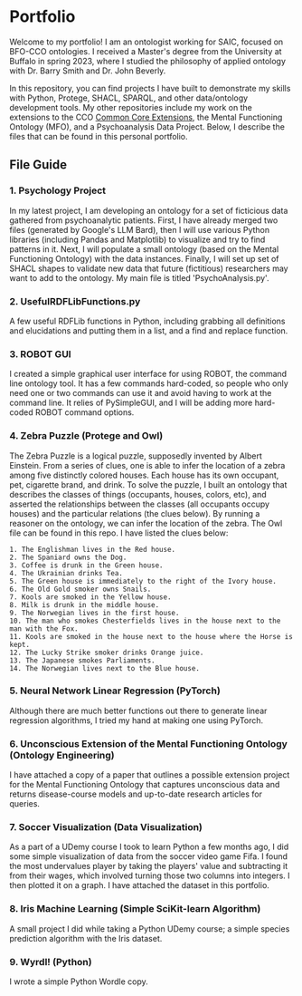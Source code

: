 # Portfolio

Welcome to my portfolio! I am an ontologist working for SAIC, focused on BFO-CCO ontologies. I received a Master's degree from the University at Buffalo in spring 2023, where I studied the philosophy of applied ontology with Dr. Barry Smith and Dr. John Beverly.

In this repository, you can find projects I have built to demonstrate my skills with Python, Protege, SHACL, SPARQL, and other data/ontology development tools. My other repositories include my work on the extensions to the CCO [Common Core Extensions](https://github.com/cameronmore/CCOExtensions), the Mental Functioning Ontology (MFO), and a Psychoanalysis Data Project. Below, I describe the files that can be found in this personal portfolio.

## File Guide

### 1. Psychology Project

In my latest project, I am developing an ontology for a set of ficticious data gathered from psychoanalytic patients. First, I have already merged two files (generated by Google's LLM Bard), then I will use various Python libraries (including Pandas and Matplotlib) to visualize and try to find patterns in it. Next, I will populate a small ontology (based on the Mental Functioning Ontology) with the data instances. Finally, I will set up set of SHACL shapes to validate new data that future (fictitious) researchers may want to add to the ontology. My main file is titled 'PsychoAnalysis.py'.

### 2. UsefulRDFLibFunctions.py

A few useful RDFLib functions in Python, including grabbing all definitions and elucidations and putting them in a list, and a find and replace function.

### 3. ROBOT GUI

I created a simple graphical user interface for using ROBOT, the command line ontology tool. It has a few commands hard-coded, so people who only need one or two commands can use it and avoid having to work at the command line. It relies of PySimpleGUI, and I will be adding more hard-coded ROBOT command options.

### 4. Zebra Puzzle (Protege and Owl)

The Zebra Puzzle is a logical puzzle, supposedly invented by Albert Einstein. From a series of clues, one is able to infer the location of a zebra among five distinctly colored houses. Each house has its own occupant, pet, cigarette brand, and drink. To solve the puzzle, I built an ontology that describes the classes of things (occupants, houses, colors, etc), and asserted the relationships between the classes (all occupants occupy houses) and the particular relations (the clues below). By running a reasoner on the ontology, we can infer the location of the zebra. The Owl file can be found in this repo. I have listed the clues below:

```
1. The Englishman lives in the Red house.
2. The Spaniard owns the Dog.
3. Coffee is drunk in the Green house.
4. The Ukrainian drinks Tea.
5. The Green house is immediately to the right of the Ivory house.
6. The Old Gold smoker owns Snails.
7. Kools are smoked in the Yellow house.
8. Milk is drunk in the middle house.
9. The Norwegian lives in the first house.
10. The man who smokes Chesterfields lives in the house next to the man with the Fox.
11. Kools are smoked in the house next to the house where the Horse is kept.
12. The Lucky Strike smoker drinks Orange juice.
13. The Japanese smokes Parliaments.
14. The Norwegian lives next to the Blue house.
```

### 5. Neural Network Linear Regression (PyTorch)

Although there are much better functions out there to generate linear regression algorithms, I tried my hand at making one using PyTorch.

### 6. Unconscious Extension of the Mental Functioning Ontology (Ontology Engineering)

I have attached a copy of a paper that outlines a possible extension project for the Mental Functioning Ontology that captures unconscious data and returns disease-course models and up-to-date research articles for queries.

### 7. Soccer Visualization (Data Visualization)

As a part of a UDemy course I took to learn Python a few months ago, I did some simple visualization of data from the soccer video game Fifa. I found the most undervalues player by taking the players' value and subtracting it from their wages, which involved turning those two columns into integers. I then plotted it on a graph. I have attached the dataset in this portfolio.

### 8. Iris Machine Learning (Simple SciKit-learn Algorithm)

A small project I did while taking a Python UDemy course; a simple species prediction algorithm with the Iris dataset.

### 9. Wyrdl! (Python)

I wrote a simple Python Wordle copy.
